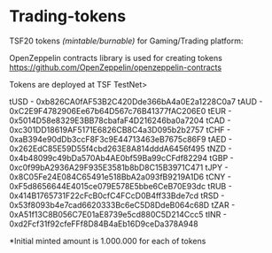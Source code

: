 # Trading-tokens
TSF20 tokens *(mintable/burnable)* for Gaming/Trading platform: 

OpenZeppelin contracts library is used for creating tokens
https://github.com/OpenZeppelin/openzeppelin-contracts

Tokens are deployed at TSF TestNet>

tUSD 	- 0xb826CA0fAF53B2C420Dde366bA4a0E2a1228C0a7
tAUD 	- 0xC2E9F4782906Ee67b64D567c76B41377fAC206E0
tEUR 	- 0x5014D58e8329E3BB78cbafaF4D216246ba0a7204
tCAD 	- 0xc301DD18619AF5171E6826CB8C4a3D095b2b2757
tCHF 	- 0xaB394e90dDb3ccF8F3c9E44713463eB7675c86F9
tAED 	- 0x262EdC85E59D55f4cbd263E8A814dddA6456f495
tNZD 	- 0x4b48099c49bDa570Ab4AE0bf59Ba99cCFdf82294
tGBP 	- 0xc0f99bA2936A29F935E3581b8bD8C15B3971C471
tJPY 	- 0x8C05Fe24E084C65491e518BbA2a093fB9219A1D6
tCNY 	- 0xF5d8656644E4015ce079E578E5bbe6CeB70E93dc
tRUB 	- 0x414B1765731F22cFcB0cfC4FCcD0B4ff33Bde7cd
tRSD 	- 0x53f8093b4e7cad6620333Bc6eC5D8DdeB064c68D
tZAR 	- 0xA51f13C8B056C7E01aE8739e5cd880C5D214Ccc5
tINR 	- 0xd2Fcf31f92cfeFFf8D84B4aEb16D9ceDa378A948

*Initial minted amount is 1.000.000 for each of tokens
